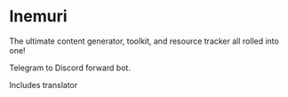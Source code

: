 # Inemuri

The ultimate content generator, toolkit, and resource tracker all rolled into one! 

Telegram to Discord forward bot.

Includes translator 